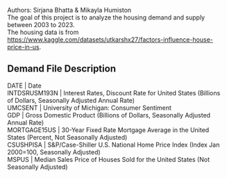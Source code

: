 Authors: Sirjana Bhatta & Mikayla Humiston	
The goal of this project is to analyze the housing demand and supply between 2003 to 2023. 	
The housing data is from https://www.kaggle.com/datasets/utkarshx27/factors-influence-house-price-in-us.

## Demand File Description  
DATE	          |    Date  
INTDSRUSM193N	  |    Interest Rates, Discount Rate for United States (Billions of Dollars, Seasonally Adjusted Annual Rate)  
UMCSENT	        |    University of Michigan: Consumer Sentiment  
GDP	            |    Gross Domestic Product (Billions of Dollars, Seasonally Adjusted Annual Rate)  
MORTGAGE15US	  |    30-Year Fixed Rate Mortgage Average in the United States (Percent, Not Seasonally Adjusted)  
CSUSHPISA	      |    S&P/Case-Shiller U.S. National Home Price Index (Index Jan 2000=100, Seasonally Adjusted)  
MSPUS	          |    Median Sales Price of Houses Sold for the United States (Not Seasonally Adjusted)    

